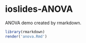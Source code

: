 # ioslides-ANOVA

ANOVA demo created by rmarkdown.

```R
library(rmarkdown)
render('anova.Rmd')
```

